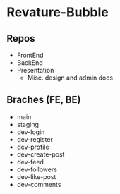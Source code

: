 # Revature-Bubble 

## Repos
- FrontEnd
- BackEnd
- Presentation
    - Misc. design and admin docs

## Braches (FE, BE)
- main
- staging
- dev-login
- dev-register
- dev-profile
- dev-create-post
- dev-feed
- dev-followers
- dev-like-post
- dev-comments